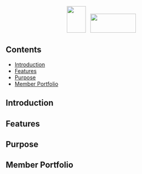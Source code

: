 <p align="center">
    <img src="https://i.ibb.co/j6zC0X3/ezgif-4-241998eeff.gif" height="70" width="50"/> &nbsp;
    <img src="https://i.ibb.co/1b7syj4/8fbde1eefb01a339aa88ecb27fcf0fa8.png" height="50" width="120"/>
</p>

## Contents
- [Introduction](#introduction)
- [Features](#features)
- [Purpose](#purpose)
- [Member Portfolio](#members)

### <a name="introduction"></a>
## Introduction
<!-- Your introduction content here -->

### <a name="features"></a>
## Features
<!-- Your features content here -->

### <a name="purpose"></a>
## Purpose
<!-- Your purpose content here -->

### <a name="members"></a>
## Member Portfolio
<!-- Your member portfolio content here -->
